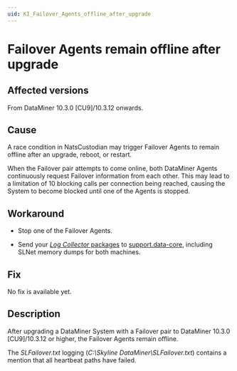 ```yaml
---
uid: KI_Failover_Agents_offline_after_upgrade
---
```


# Failover Agents remain offline after upgrade

## Affected versions

From DataMiner 10.3.0 [CU9]/10.3.12 onwards.

## Cause

A race condition in NatsCustodian may trigger Failover Agents to remain offline after an upgrade, reboot, or restart.

When the Failover pair attempts to come online, both DataMiner Agents continuously request Failover information from each other. This may lead to a limitation of 10 blocking calls per connection being reached, causing the System to become blocked until one of the Agents is stopped.

## Workaround

- Stop one of the Failover Agents.

- Send your [*Log Collector* packages](xref:SLLogCollector) to [support.data-core](mailto:support.data-core@skyline.be), including SLNet memory dumps for both machines.

## Fix

No fix is available yet.

## Description

After upgrading a DataMiner System with a Failover pair to DataMiner 10.3.0 [CU9]/10.3.12 or higher, the Failover Agents remain offline.

The *SLFailover.txt* logging (*C:\Skyline DataMiner\SLFailover.txt*) contains a mention that all heartbeat paths have failed.
